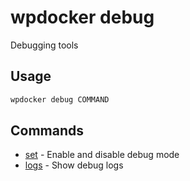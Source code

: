 # wpdocker debug

Debugging tools

## Usage

```bash
wpdocker debug COMMAND
```

## Commands

- [set](wpdocker%20debug%20set) - Enable and disable debug mode
- [logs](wpdocker%20debug%20logs) - Show debug logs


